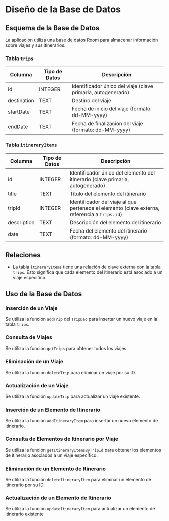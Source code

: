 # Diseño de la Base de Datos

## Esquema de la Base de Datos

La aplicación utiliza una base de datos Room para almacenar información sobre viajes y sus itinerarios.

### Tabla `trips`

| Columna     | Tipo de Datos | Descripción                               |
| ----------- | ------------- | ----------------------------------------- |
| id          | INTEGER       | Identificador único del viaje (clave primaria, autogenerado) |
| destination | TEXT          | Destino del viaje                         |
| startDate   | TEXT          | Fecha de inicio del viaje (formato: dd-MM-yyyy) |
| endDate     | TEXT          | Fecha de finalización del viaje (formato: dd-MM-yyyy) |

### Tabla `itineraryItems`

| Columna     | Tipo de Datos | Descripción                               |
| ----------- | ------------- | ----------------------------------------- |
| id          | INTEGER       | Identificador único del elemento del itinerario (clave primaria, autogenerado) |
| title       | TEXT          | Título del elemento del itinerario        |
| tripId      | INTEGER       | Identificador del viaje al que pertenece el elemento (clave externa, referencia a `trips.id`) |
| description | TEXT          | Descripción del elemento del itinerario   |
| date        | TEXT          | Fecha del elemento del itinerario (formato: dd-MM-yyyy) |

## Relaciones

* La tabla `itineraryItems` tiene una relación de clave externa con la tabla `trips`. Esto significa que cada elemento del itinerario está asociado a un viaje específico.

## Uso de la Base de Datos

### Inserción de un Viaje

Se utiliza la función `addTrip` del `TripDao` para insertar un nuevo viaje en la tabla `trips`.

### Consulta de Viajes

Se utiliza la función `getTrips` para obtener todos los viajes.

### Eliminación de un Viaje

Se utiliza la función `deleteTrip`  para eliminar un viaje por su ID.

### Actualización de un Viaje

Se utiliza la función `updateTrip`   para actualizar un viaje existente.

### Inserción de un Elemento de Itinerario

Se utiliza la función  `addItineraryItem` para insertar un nuevo elemento de itinerario.

### Consulta de Elementos de Itinerario por Viaje

Se utiliza la función `getItineraryItemsByTripId` para obtener los elementos de itinerario asociados a un viaje específico.

### Eliminación de un Elemento de Itinerario

Se utiliza la función  `deleteItineraryItem`  para eliminar un elemento de itinerario por su ID.

### Actualización de un Elemento de Itinerario

Se utiliza la función `updateItineraryItem`  para actualizar un elemento de itinerario existente